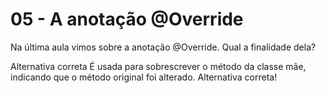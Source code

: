 # 05 - A anotação @Override

Na última aula vimos sobre a anotação @Override. Qual a finalidade dela?

Alternativa correta
É usada para sobrescrever o método da classe mãe, indicando que o método original foi alterado.
Alternativa correta!